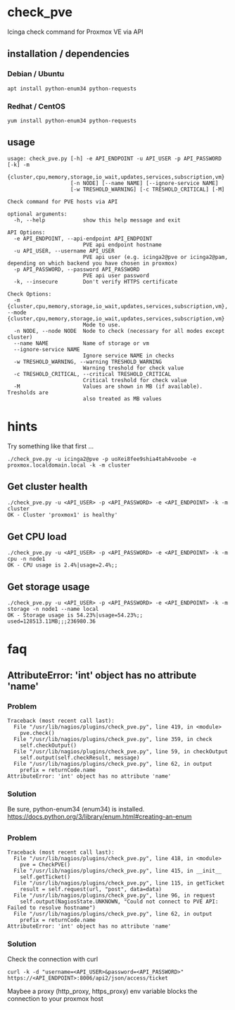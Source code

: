 # check_pve
Icinga check command for Proxmox VE via API

## installation / dependencies
### Debian / Ubuntu
```
apt install python-enum34 python-requests
```

### Redhat / CentOS
```
yum install python-enum34 python-requests
```

## usage
```
usage: check_pve.py [-h] -e API_ENDPOINT -u API_USER -p API_PASSWORD [-k] -m
                    {cluster,cpu,memory,storage,io_wait,updates,services,subscription,vm}
                    [-n NODE] [--name NAME] [--ignore-service NAME]
                    [-w TRESHOLD_WARNING] [-c TRESHOLD_CRITICAL] [-M]

Check command for PVE hosts via API

optional arguments:
  -h, --help            show this help message and exit

API Options:
  -e API_ENDPOINT, --api-endpoint API_ENDPOINT
                        PVE api endpoint hostname
  -u API_USER, --username API_USER
                        PVE api user (e.g. icinga2@pve or icinga2@pam, depending on which backend you have chosen in proxmox)
  -p API_PASSWORD, --password API_PASSWORD
                        PVE api user password
  -k, --insecure        Don't verify HTTPS certificate

Check Options:
  -m {cluster,cpu,memory,storage,io_wait,updates,services,subscription,vm}, --mode {cluster,cpu,memory,storage,io_wait,updates,services,subscription,vm}
                        Mode to use.
  -n NODE, --node NODE  Node to check (necessary for all modes except cluster)
  --name NAME           Name of storage or vm
  --ignore-service NAME
                        Ignore service NAME in checks
  -w TRESHOLD_WARNING, --warning TRESHOLD_WARNING
                        Warning treshold for check value
  -c TRESHOLD_CRITICAL, --critical TRESHOLD_CRITICAL
                        Critical treshold for check value
  -M                    Values are shown in MB (if available). Tresholds are
                        also treated as MB values
```

# hints

Try something like that first ...

```
./check_pve.py -u icinga2@pve -p uoXei8fee9shia4tah4voobe -e proxmox.localdomain.local -k -m cluster
```

## Get cluster health
```
./check_pve.py -u <API_USER> -p <API_PASSWORD> -e <API_ENDPOINT> -k -m cluster
OK - Cluster 'proxmox1' is healthy'
```

## Get CPU load
```
./check_pve.py -u <API_USER> -p <API_PASSWORD> -e <API_ENDPOINT> -k -m cpu -n node1
OK - CPU usage is 2.4%|usage=2.4%;;
```

## Get storage usage
```
./check_pve.py -u <API_USER> -p <API_PASSWORD> -e <API_ENDPOINT> -k -m storage -n node1 --name local
OK - Storage usage is 54.23%|usage=54.23%;; used=128513.11MB;;;236980.36
```

# faq
## AttributeError: 'int' object has no attribute 'name'
### Problem
```
Traceback (most recent call last):
  File "/usr/lib/nagios/plugins/check_pve.py", line 419, in <module>
    pve.check()
  File "/usr/lib/nagios/plugins/check_pve.py", line 359, in check
    self.checkOutput()
  File "/usr/lib/nagios/plugins/check_pve.py", line 59, in checkOutput
    self.output(self.checkResult, message)
  File "/usr/lib/nagios/plugins/check_pve.py", line 62, in output
    prefix = returnCode.name
AttributeError: 'int' object has no attribute 'name'
```

### Solution
Be sure, python-enum34 (enum34) is installed.
https://docs.python.org/3/library/enum.html#creating-an-enum

## 
### Problem
```
Traceback (most recent call last):
  File "/usr/lib/nagios/plugins/check_pve.py", line 418, in <module>
    pve = CheckPVE()
  File "/usr/lib/nagios/plugins/check_pve.py", line 415, in __init__
    self.getTicket()
  File "/usr/lib/nagios/plugins/check_pve.py", line 115, in getTicket
    result = self.request(url, "post", data=data)
  File "/usr/lib/nagios/plugins/check_pve.py", line 96, in request
    self.output(NagiosState.UNKNOWN, "Could not connect to PVE API: Failed to resolve hostname")
  File "/usr/lib/nagios/plugins/check_pve.py", line 62, in output
    prefix = returnCode.name
AttributeError: 'int' object has no attribute 'name'
```
### Solution
Check the connection with curl
```
curl -k -d "username=<API_USER>&password=<API_PASSWORD>"  https://<API_ENDPOINT>:8006/api2/json/access/ticket
``` 
Maybee a proxy (http_proxy, https_proxy) env variable blocks the connection to your proxmox host



